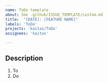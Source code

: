 ```yaml
---
name: ToDo template
about: See .github/ISSUE_TEMPLATE/custom.md
title:  "[DATE]: [FEATURE NAME]"
labels: 'ToDo'
projects: 'kaitas/ToDo'
assignees: 'kaitas'

---
```



## Description

1. To
2. Do





